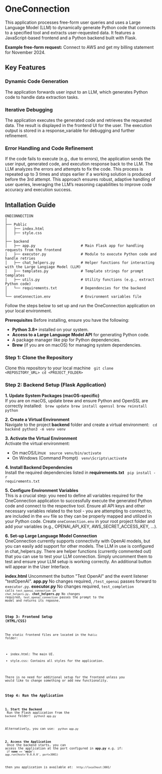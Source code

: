 # OneConnection

This application processes free-form user queries and uses a Large Language Model (LLM) to dynamically generate Python code that connects to a specified tool and extracts user-requested data. It features a JavaScript-based frontend and a Python backend built with Flask.

<b>Example free-form request:</b> Connect to AWS and get my billing statement for November 2024.

## Key Features

### Dynamic Code Generation
The application forwards user input to an LLM, which generates Python code to handle data extraction tasks.

### Iterative Debugging
The application executes the generated code and retrieves the requested data. The result is displayed in the frontend UI for the user.
The execution output is stored in a response_variable for debugging and further refinement.

### Error Handling and Code Refinement
If the code fails to execute (e.g., due to errors), the application sends the user input, generated code, and execution response back to the LLM.
The LLM analyzes the errors and attempts to fix the code. This process is repeated up to 3 times and stops earlier if a working solution is produced before the 3rd attempt.
This approach ensures robust, adaptive handling of user queries, leveraging the LLM’s reasoning capabilities to improve code accuracy and execution success.

## Intallation Guide

```
ONECONNECTION
│
├── Public
│   ├── index.html
│   ├── style.css
│
├── backend
│   ├── app.py                     # Main Flask app for handling requests from the frontend
│   ├── executor.py                # Module to execute Python code and handle retries
│   ├── chat_helpers.py            # Helper functions for interacting with the Large Langiage Model (LLM) 
│   ├── templates.py               # Template strings for prompt templates
│   ├── utils.py                   # Utility functions (e.g., extract Python code)
│   └── requirements.txt           # Dependencies for the backend
│
└── oneConnection.env              # Environment variables file
```

Follow the steps below to set up and run the OneConnection application on your local environment.

<b>Prerequisites</b>
Before installing, ensure you have the following:

* <b>Python 3.8+</b> installed on your system.
* <b>Access to a Large Language Model API</b> for generating Python code.
* A package manager like pip for Python dependencies.
* <b>Brew</b> (if you are on macOS) for managing system dependencies.

### Step 1: Clone the Repository

Clone this repository to your local machine
<code>
git clone <REPOSITORY_URL>
cd <PROJECT_FOLDER>
</code>

### Step 2: Backend Setup (Flask Application)

<b>1. Update System Packages (macOS-specific)</b><br>
If you are on macOS, update brew and ensure Python and OpenSSL are correctly installed:
<code>
brew update
brew install openssl
brew reinstall python
</code>

<b>2. Create a Virtual Environment</b><br>
Navigate to the project <b>backend</b> folder and create a virtual environment:
<code>
cd backend
python3 -m venv venv
</code>

<b>3. Activate the Virtual Environment</b><br>
Activate the virtual environment:
* On macOS/Linux
    <code>
    source venv/bin/activate
    </code>
* On Windows (Command Prompt)
    <code>
    venv\Scripts\activate
    </code>

<b>4. Install Backend Dependencies</b><br>
Install the required dependencies listed in <b>requirements.txt</b>
<code>
pip install -r requirements.txt
</code>

<b>5. Configure Environment Variables</b><br>
This is a crucial step: you need to define all variables required for the OneConnection application to successfully execute the generated Python code and connect to the respective tool. Ensure all API keys and other necessary variables related to the tool - you are attempting to connect to, are included in the <code>env</code> file so they can be properly mapped and utilized in your Python code.
Create <code>oneConnection.env</code> in your root project folder and add your variables (e.g., OPENAI_API_KEY, AWS_SECRET_ACCESS_KEY, ...).

<b>6. Set-up Large Language Model Connection</b><br>
OneConnection currently supports connectivity with OpenAI models, but you can easily add support for other models. The LLM in use is configured in chat_helpers.py. There are helper functions (currently commented out) that you can use to test your LLM connection. Simply uncomment them to test and ensure your LLM setup is working correctly. An additional button will appear in the User Interface.

<b>index.html</b> Uncomment the button "Test OpenAI" and the event listener "testOpenAI".
<b>app.py</b> No changes required, <code>/test_openai</code> passes forward to <code>executor.py</code>.
<b>executor.py</b> No changes required, <code>test_completion<code> calls <code>test_openai_connection</code> in <code>chat_helpers.py</code>.
<b>chat_helpers.py</b> No changes required, <code>test_openai_connection</code> passes the prompt to the model and returns its reposne. 

### Step 3: Frontend Setup (HTML/CSS)

The static frontend files are located in the <code>Public</code> folder:

* index.html: The main UI.
* style.css: Contains all styles for the application.

There is no need for additional setup for the frontend unless you would like to change something or add new functionality.

### Step 4: Run the Application

<b>1. Start the Backend</b><br>
Run the Flask application from the <code>backend</code> folder!
<code>
python3 app.py
</code>

Alternatively, you can use:
<code>
python app.py
</code>

<b>2. Access the Application</b><br>
Once the backend starts, you can access the application at the port configured in <b>app.py</b> e.g. if:
<code>
if __name__ == '__main__':
    app.run(host='0.0.0.0', port=3001)
</code>

then you application is available at:
<code>
http://localhost:3001/
</code>





